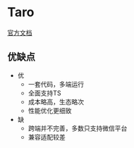 # Taro
[官方文档](https://taro-docs.jd.com/docs/apis/about/desc)
## 优缺点

- 优
  - 一套代码，多端运行
  - 全面支持TS
  - 成本略高，生态略次
  - 性能优化更细致
- 缺
  - 跨端并不完善，多数只支持微信平台
  - 兼容适配较差
